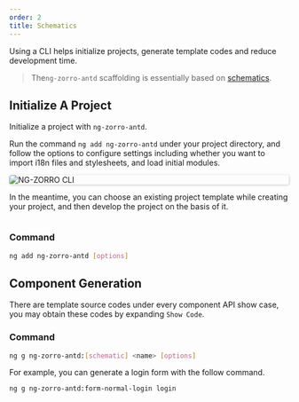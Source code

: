 ```yaml
---
order: 2
title: Schematics
---
```

Using a CLI helps initialize projects, generate template codes and reduce development time.
> The`ng-zorro-antd` scaffolding is essentially based on [schematics](https://blog.angular.io/schematics-an-introduction-dc1dfbc2a2b2).

## Initialize A Project

Initialize a project with `ng-zorro-antd`.

Run the command `ng add ng-zorro-antd` under your project directory, and follow the options to configure settings including whether you want to import i18n files and stylesheets, and load initial modules.

<img alt="NG-ZORRO CLI" style="display: block; border-radius: 4px; box-shadow: 1px 1px 4px 0px rgba(0, 0, 0, 0.2);" src="https://img.alicdn.com/tfs/TB19fFHdkxz61VjSZFtXXaDSVXa-680-243.svg">

In the meantime, you can choose an existing project template while creating your project, and then develop the project on the basis of it.

<img alt aria-hidden="true" style="display: block; border-radius: 4px; box-shadow: 1px 1px 4px 0px rgba(0, 0, 0, 0.2); max-width: 680px;" src="https://img.alicdn.com/tfs/TB1IC0TeEWF3KVjSZPhXXXclXXa-2000-1078.png">

### Command

```bash
ng add ng-zorro-antd [options]
```

## Component Generation

There are template source codes under every component API show case, you may obtain these codes by expanding `Show Code`.

### Command

```bash
ng g ng-zorro-antd:[schematic] <name> [options]
```

For example, you can generate a login form with the follow command.

```bash
ng g ng-zorro-antd:form-normal-login login
```
